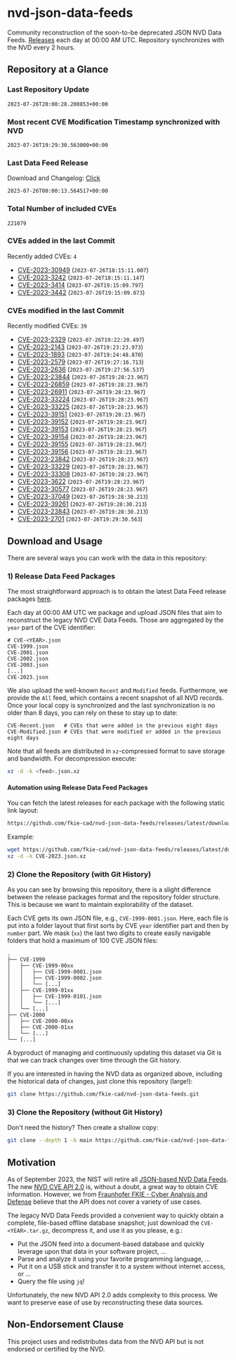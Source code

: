 # nvd-json-data-feeds

Community reconstruction of the soon-to-be deprecated JSON NVD Data Feeds. 
[Releases](https://github.com/fkie-cad/nvd-json-data-feeds/releases/latest) each day at 00:00 AM UTC.
Repository synchronizes with the NVD every 2 hours.

## Repository at a Glance

### Last Repository Update

```plain
2023-07-26T20:00:28.200853+00:00
```

### Most recent CVE Modification Timestamp synchronized with NVD

```plain
2023-07-26T19:29:30.563000+00:00
```

### Last Data Feed Release

Download and Changelog: [Click](https://github.com/fkie-cad/nvd-json-data-feeds/releases/latest)

```plain
2023-07-26T00:00:13.564517+00:00
```

### Total Number of included CVEs

```plain
221079
```

### CVEs added in the last Commit

Recently added CVEs: `4`

* [CVE-2023-30949](CVE-2023/CVE-2023-309xx/CVE-2023-30949.json) (`2023-07-26T18:15:11.007`)
* [CVE-2023-3242](CVE-2023/CVE-2023-32xx/CVE-2023-3242.json) (`2023-07-26T18:15:11.147`)
* [CVE-2023-3414](CVE-2023/CVE-2023-34xx/CVE-2023-3414.json) (`2023-07-26T19:15:09.797`)
* [CVE-2023-3442](CVE-2023/CVE-2023-34xx/CVE-2023-3442.json) (`2023-07-26T19:15:09.873`)


### CVEs modified in the last Commit

Recently modified CVEs: `39`

* [CVE-2023-2329](CVE-2023/CVE-2023-23xx/CVE-2023-2329.json) (`2023-07-26T19:22:20.497`)
* [CVE-2023-2143](CVE-2023/CVE-2023-21xx/CVE-2023-2143.json) (`2023-07-26T19:23:23.973`)
* [CVE-2023-1893](CVE-2023/CVE-2023-18xx/CVE-2023-1893.json) (`2023-07-26T19:24:48.870`)
* [CVE-2023-2579](CVE-2023/CVE-2023-25xx/CVE-2023-2579.json) (`2023-07-26T19:27:16.713`)
* [CVE-2023-2636](CVE-2023/CVE-2023-26xx/CVE-2023-2636.json) (`2023-07-26T19:27:56.537`)
* [CVE-2023-23844](CVE-2023/CVE-2023-238xx/CVE-2023-23844.json) (`2023-07-26T19:28:23.967`)
* [CVE-2023-26859](CVE-2023/CVE-2023-268xx/CVE-2023-26859.json) (`2023-07-26T19:28:23.967`)
* [CVE-2023-26911](CVE-2023/CVE-2023-269xx/CVE-2023-26911.json) (`2023-07-26T19:28:23.967`)
* [CVE-2023-33224](CVE-2023/CVE-2023-332xx/CVE-2023-33224.json) (`2023-07-26T19:28:23.967`)
* [CVE-2023-33225](CVE-2023/CVE-2023-332xx/CVE-2023-33225.json) (`2023-07-26T19:28:23.967`)
* [CVE-2023-39151](CVE-2023/CVE-2023-391xx/CVE-2023-39151.json) (`2023-07-26T19:28:23.967`)
* [CVE-2023-39152](CVE-2023/CVE-2023-391xx/CVE-2023-39152.json) (`2023-07-26T19:28:23.967`)
* [CVE-2023-39153](CVE-2023/CVE-2023-391xx/CVE-2023-39153.json) (`2023-07-26T19:28:23.967`)
* [CVE-2023-39154](CVE-2023/CVE-2023-391xx/CVE-2023-39154.json) (`2023-07-26T19:28:23.967`)
* [CVE-2023-39155](CVE-2023/CVE-2023-391xx/CVE-2023-39155.json) (`2023-07-26T19:28:23.967`)
* [CVE-2023-39156](CVE-2023/CVE-2023-391xx/CVE-2023-39156.json) (`2023-07-26T19:28:23.967`)
* [CVE-2023-23842](CVE-2023/CVE-2023-238xx/CVE-2023-23842.json) (`2023-07-26T19:28:23.967`)
* [CVE-2023-33229](CVE-2023/CVE-2023-332xx/CVE-2023-33229.json) (`2023-07-26T19:28:23.967`)
* [CVE-2023-33308](CVE-2023/CVE-2023-333xx/CVE-2023-33308.json) (`2023-07-26T19:28:23.967`)
* [CVE-2023-3622](CVE-2023/CVE-2023-36xx/CVE-2023-3622.json) (`2023-07-26T19:28:23.967`)
* [CVE-2023-30577](CVE-2023/CVE-2023-305xx/CVE-2023-30577.json) (`2023-07-26T19:28:23.967`)
* [CVE-2023-37049](CVE-2023/CVE-2023-370xx/CVE-2023-37049.json) (`2023-07-26T19:28:30.213`)
* [CVE-2023-39261](CVE-2023/CVE-2023-392xx/CVE-2023-39261.json) (`2023-07-26T19:28:30.213`)
* [CVE-2023-23843](CVE-2023/CVE-2023-238xx/CVE-2023-23843.json) (`2023-07-26T19:28:30.213`)
* [CVE-2023-2701](CVE-2023/CVE-2023-27xx/CVE-2023-2701.json) (`2023-07-26T19:29:30.563`)


## Download and Usage

There are several ways you can work with the data in this repository:

### 1) Release Data Feed Packages

The most straightforward approach is to obtain the latest Data Feed release packages [here](https://github.com/fkie-cad/nvd-json-data-feeds/releases/latest).

Each day at 00:00 AM UTC we package and upload JSON files that aim to reconstruct the legacy NVD CVE Data Feeds.
Those are aggregated by the `year` part of the CVE identifier:

```
# CVE-<YEAR>.json
CVE-1999.json
CVE-2001.json
CVE-2002.json
CVE-2003.json
[...]
CVE-2023.json
```

We also upload the well-known `Recent` and `Modified` feeds.
Furthermore, we provide the `All` feed, which contains a recent snapshot of all NVD records.
Once your local copy is synchronized and the last synchronization is no older than 8 days, you can rely on these to stay up to date:

```plain
CVE-Recent.json   # CVEs that were added in the previous eight days
CVE-Modified.json # CVEs that were modified or added in the previous eight days
```

Note that all feeds are distributed in `xz`-compressed format to save storage and bandwidth.
For decompression execute:

```sh
xz -d -k <feed>.json.xz
```


#### Automation using Release Data Feed Packages

You can fetch the latest releases for each package with the following static link layout:

```sh
https://github.com/fkie-cad/nvd-json-data-feeds/releases/latest/download/CVE-<YEAR>.json.xz
```

Example:

```sh
wget https://github.com/fkie-cad/nvd-json-data-feeds/releases/latest/download/CVE-2023.json.xz
xz -d -k CVE-2023.json.xz
```

### 2) Clone the Repository (with Git History)

As you can see by browsing this repository, there is a slight difference between the release packages format and the repository folder structure.
This is because we want to maintain explorability of the dataset.

Each CVE gets its own JSON file, e.g., `CVE-1999-0001.json`.
Here, each file is put into a folder layout that first sorts by CVE `year` identifier part and then by `number` part.
We mask (`xx`) the last two digits to create easily navigable folders that hold a maximum of 100 CVE JSON files:

```plain
.
├── CVE-1999
│   ├── CVE-1999-00xx
│   │   ├── CVE-1999-0001.json
│   │   ├── CVE-1999-0002.json
│   │   └── [...]
│   ├── CVE-1999-01xx
│   │   ├── CVE-1999-0101.json
│   │   └── [...]
│   └── [...]
├── CVE-2000
│   ├── CVE-2000-00xx
│   ├── CVE-2000-01xx
│   └── [...]
└── [...]
```

A byproduct of managing and continuously updating this dataset via Git is that we can track changes over time through the Git history.

If you are interested in having the NVD data as organized above, including the historical data of changes, just clone this repository (large!):

```sh
git clone https://github.com/fkie-cad/nvd-json-data-feeds.git
```

### 3) Clone the Repository (without Git History)

Don't need the history? Then create a shallow copy:

```sh
git clone --depth 1 -b main https://github.com/fkie-cad/nvd-json-data-feeds.git
```

## Motivation

As of September 2023, the NIST will retire all [JSON-based NVD Data Feeds](https://nvd.nist.gov/vuln/data-feeds#divRetirementBanner-1).
The new [NVD CVE API 2.0](https://nvd.nist.gov/developers/vulnerabilities) is, without a doubt, a great way to obtain CVE information.
However, we from [Fraunhofer FKIE - Cyber Analysis and Defense](https://www.fkie.fraunhofer.de/en/departments/cad.html) believe that the API does not cover a variety of use cases.

The legacy NVD Data Feeds provided a convenient way to quickly obtain a complete, file-based offline database snapshot; just download the `CVE-<YEAR>.tar.gz`, decompress it, and use it as you please, e.g.:

* Put the JSON feed into a document-based database and quickly leverage upon that data in your software project, ...
* Parse and analyze it using your favorite programming language, ...
* Put it on a USB stick and transfer it to a system without internet access, or ...
* Query the file using `jq`!

Unfortunately, the new NVD API 2.0 adds complexity to this process.
We want to preserve ease of use by reconstructing these data sources.

## Non-Endorsement Clause

This project uses and redistributes data from the NVD API but is not endorsed or certified by the NVD.